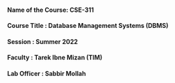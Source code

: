 
#### Name of the Course: CSE-311
#### Course Title      : Database Management Systems (DBMS) </br>
#### Session           : Summer 2022
#### Faculty           : Tarek Ibne Mizan (TIM)
#### Lab Officer       : Sabbir Mollah



